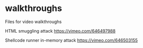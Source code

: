 # walkthroughs
Files for video walkthroughs  

HTML smuggling attack 
https://vimeo.com/646497988

Shellcode runner in-memory attack
https://vimeo.com/646503155

